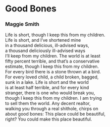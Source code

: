 # Good Bones  
  
### Maggie Smith  
  
Life is short, though I keep this from my children.  
Life is short, and I’ve shortened mine  
in a thousand delicious, ill-advised ways,  
a thousand deliciously ill-advised ways  
I’ll keep from my children. The world is at least  
fifty percent terrible, and that’s a conservative  
estimate, though I keep this from my children.  
For every bird there is a stone thrown at a bird.  
For every loved child, a child broken, bagged,  
sunk in a lake. Life is short and the world  
is at least half terrible, and for every kind  
stranger, there is one who would break you,  
though I keep this from my children. I am trying  
to sell them the world. Any decent realtor,  
walking you through a real shithole, chirps on  
about good bones: This place could be beautiful,  
right? You could make this place beautiful.  
  
